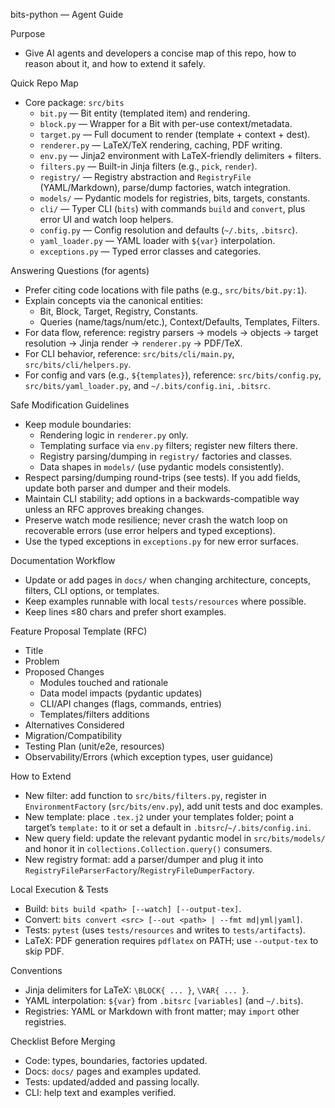 bits-python — Agent Guide

Purpose

- Give AI agents and developers a concise map of this repo, how to reason
  about it, and how to extend it safely.

Quick Repo Map

- Core package: `src/bits`
  - `bit.py` — Bit entity (templated item) and rendering.
  - `block.py` — Wrapper for a Bit with per-use context/metadata.
  - `target.py` — Full document to render (template + context + dest).
  - `renderer.py` — LaTeX/TeX rendering, caching, PDF writing.
  - `env.py` — Jinja2 environment with LaTeX-friendly delimiters + filters.
  - `filters.py` — Built-in Jinja filters (e.g., `pick`, `render`).
  - `registry/` — Registry abstraction and `RegistryFile` (YAML/Markdown),
    parse/dump factories, watch integration.
  - `models/` — Pydantic models for registries, bits, targets, constants.
  - `cli/` — Typer CLI (`bits`) with commands `build` and `convert`, plus
    error UI and watch loop helpers.
  - `config.py` — Config resolution and defaults (`~/.bits`, `.bitsrc`).
  - `yaml_loader.py` — YAML loader with `${var}` interpolation.
  - `exceptions.py` — Typed error classes and categories.

Answering Questions (for agents)

- Prefer citing code locations with file paths (e.g., `src/bits/bit.py:1`).
- Explain concepts via the canonical entities:
  - Bit, Block, Target, Registry, Constants.
  - Queries (name/tags/num/etc.), Context/Defaults, Templates, Filters.
- For data flow, reference: registry parsers → models → objects → target
  resolution → Jinja render → `renderer.py` → PDF/TeX.
- For CLI behavior, reference: `src/bits/cli/main.py`, `src/bits/cli/helpers.py`.
- For config and vars (e.g., `${templates}`), reference: `src/bits/config.py`,
  `src/bits/yaml_loader.py`, and `~/.bits/config.ini`, `.bitsrc`.

Safe Modification Guidelines

- Keep module boundaries:
  - Rendering logic in `renderer.py` only.
  - Templating surface via `env.py` filters; register new filters there.
  - Registry parsing/dumping in `registry/` factories and classes.
  - Data shapes in `models/` (use pydantic models consistently).
- Respect parsing/dumping round-trips (see tests). If you add fields, update
  both parser and dumper and their models.
- Maintain CLI stability; add options in a backwards-compatible way unless an
  RFC approves breaking changes.
- Preserve watch mode resilience; never crash the watch loop on recoverable
  errors (use error helpers and typed exceptions).
- Use the typed exceptions in `exceptions.py` for new error surfaces.

Documentation Workflow

- Update or add pages in `docs/` when changing architecture, concepts,
  filters, CLI options, or templates.
- Keep examples runnable with local `tests/resources` where possible.
- Keep lines ≤80 chars and prefer short examples.

Feature Proposal Template (RFC)

- Title
- Problem
- Proposed Changes
  - Modules touched and rationale
  - Data model impacts (pydantic updates)
  - CLI/API changes (flags, commands, entries)
  - Templates/filters additions
- Alternatives Considered
- Migration/Compatibility
- Testing Plan (unit/e2e, resources)
- Observability/Errors (which exception types, user guidance)

How to Extend

- New filter: add function to `src/bits/filters.py`, register in
  `EnvironmentFactory` (`src/bits/env.py`), add unit tests and doc examples.
- New template: place `.tex.j2` under your templates folder; point a target’s
  `template:` to it or set a default in `.bitsrc`/`~/.bits/config.ini`.
- New query field: update the relevant pydantic model in `src/bits/models/`
  and honor it in `collections.Collection.query()` consumers.
- New registry format: add a parser/dumper and plug it into
  `RegistryFileParserFactory`/`RegistryFileDumperFactory`.

Local Execution & Tests

- Build: `bits build <path> [--watch] [--output-tex]`.
- Convert: `bits convert <src> [--out <path> | --fmt md|yml|yaml]`.
- Tests: `pytest` (uses `tests/resources` and writes to `tests/artifacts`).
- LaTeX: PDF generation requires `pdflatex` on PATH; use `--output-tex` to
  skip PDF.

Conventions

- Jinja delimiters for LaTeX: `\BLOCK{ ... }`, `\VAR{ ... }`.
- YAML interpolation: `${var}` from `.bitsrc` `[variables]` (and `~/.bits`).
- Registries: YAML or Markdown with front matter; may `import` other
  registries.

Checklist Before Merging

- Code: types, boundaries, factories updated.
- Docs: `docs/` pages and examples updated.
- Tests: updated/added and passing locally.
- CLI: help text and examples verified.

